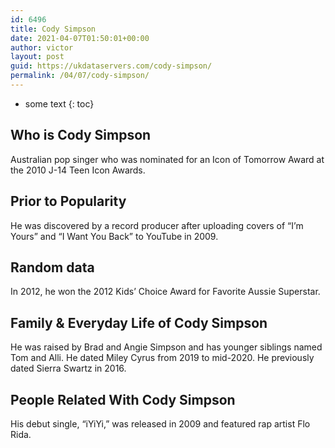 ```yaml
---
id: 6496
title: Cody Simpson
date: 2021-04-07T01:50:01+00:00
author: victor
layout: post
guid: https://ukdataservers.com/cody-simpson/
permalink: /04/07/cody-simpson/
---
```


* some text
{: toc}


## Who is Cody Simpson



Australian pop singer who was nominated for an Icon of Tomorrow Award at the 2010 J-14 Teen Icon Awards.

                
                
                
## Prior to Popularity



He was discovered by a record producer after uploading covers of &#8220;I&#8217;m Yours&#8221; and &#8220;I Want You Back&#8221; to YouTube in 2009.

                
                
                
## Random data



In 2012, he won the 2012 Kids&#8217; Choice Award for Favorite Aussie Superstar.

                
                
                
## Family & Everyday Life of Cody Simpson



He was raised by Brad and Angie Simpson and has younger siblings named Tom and Alli. He dated Miley Cyrus from 2019 to mid-2020. He previously dated Sierra Swartz in 2016.

                
                
                
## People Related With Cody Simpson



His debut single, &#8220;iYiYi,&#8221; was released in 2009 and featured rap artist Flo Rida.

                
              
            
          
          
          